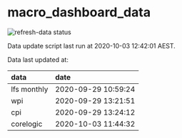 
<!-- README.md is generated from README.Rmd. Please edit that file -->

# macro\_dashboard\_data

<!-- badges: start -->

![refresh-data
status](https://github.com/MattCowgill/macro_dashboard_data/workflows/refresh-data/badge.svg)

<!-- badges: end -->

Data update script last run at 2020-10-03 12:42:01 AEST.

Data last updated at:

| data        | date                |
| :---------- | :------------------ |
| lfs monthly | 2020-09-29 10:59:24 |
| wpi         | 2020-09-29 13:21:51 |
| cpi         | 2020-09-29 13:24:12 |
| corelogic   | 2020-10-03 11:44:32 |
